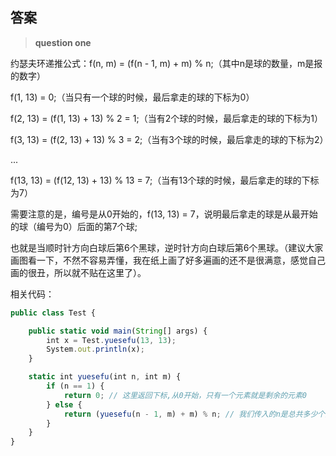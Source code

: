 ## 答案

> **question one**

约瑟夫环递推公式：f(n, m) = (f(n - 1, m) + m) % n;（其中n是球的数量，m是报的数字）

f(1, 13) = 0;（当只有一个球的时候，最后拿走的球的下标为0）

f(2, 13) = (f(1, 13) + 13) % 2 = 1;（当有2个球的时候，最后拿走的球的下标为1）

f(3, 13) = (f(2, 13) + 13) % 3 = 2;（当有3个球的时候，最后拿走的球的下标为2）

...

f(13, 13) = (f(12, 13) + 13) % 13 = 7;（当有13个球的时候，最后拿走的球的下标为7）

需要注意的是，编号是从0开始的，f(13, 13) = 7，说明最后拿走的球是从最开始的球（编号为0）后面的第7个球;

也就是当顺时针方向白球后第6个黑球，逆时针方向白球后第6个黑球。（建议大家画图看一下，不然不容易弄懂，我在纸上画了好多遍画的还不是很满意，感觉自己画的很丑，所以就不贴在这里了）。

相关代码：

```js
public class Test {

	public static void main(String[] args) {
		int x = Test.yuesefu(13, 13);
		System.out.println(x);
	}

	static int yuesefu(int n, int m) {
		if (n == 1) {
			return 0; // 这里返回下标,从0开始，只有一个元素就是剩余的元素0
		} else {
			return (yuesefu(n - 1, m) + m) % n; // 我们传入的n是总共多少个数
		}
	}
}
```